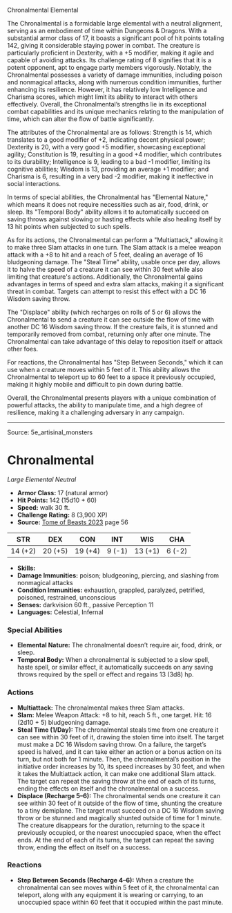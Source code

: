 <MonsterName/>Chronalmental</MonsterName>
<CreatureType/>Elemental</CreatureType>

<summary>The Chronalmental is a formidable large elemental with a neutral alignment, serving as an embodiment of time within Dungeons & Dragons. With a substantial armor class of 17, it boasts a significant pool of hit points totaling 142, giving it considerable staying power in combat. The creature is particularly proficient in Dexterity, with a +5 modifier, making it agile and capable of avoiding attacks. Its challenge rating of 8 signifies that it is a potent opponent, apt to engage party members vigorously. Notably, the Chronalmental possesses a variety of damage immunities, including poison and nonmagical attacks, along with numerous condition immunities, further enhancing its resilience. However, it has relatively low Intelligence and Charisma scores, which might limit its ability to interact with others effectively. Overall, the Chronalmental’s strengths lie in its exceptional combat capabilities and its unique mechanics relating to the manipulation of time, which can alter the flow of battle significantly.</summary>

<detail>

The attributes of the Chronalmental are as follows: Strength is 14, which translates to a good modifier of +2, indicating decent physical power; Dexterity is 20, with a very good +5 modifier, showcasing exceptional agility; Constitution is 19, resulting in a good +4 modifier, which contributes to its durability; Intelligence is 9, leading to a bad -1 modifier, limiting its cognitive abilities; Wisdom is 13, providing an average +1 modifier; and Charisma is 6, resulting in a very bad -2 modifier, making it ineffective in social interactions.

In terms of special abilities, the Chronalmental has "Elemental Nature," which means it does not require necessities such as air, food, drink, or sleep. Its "Temporal Body" ability allows it to automatically succeed on saving throws against slowing or hasting effects while also healing itself by 13 hit points when subjected to such spells. 

As for its actions, the Chronalmental can perform a "Multiattack," allowing it to make three Slam attacks in one turn. The Slam attack is a melee weapon attack with a +8 to hit and a reach of 5 feet, dealing an average of 16 bludgeoning damage. The "Steal Time" ability, usable once per day, allows it to halve the speed of a creature it can see within 30 feet while also limiting that creature's actions. Additionally, the Chronalmental gains advantages in terms of speed and extra slam attacks, making it a significant threat in combat. Targets can attempt to resist this effect with a DC 16 Wisdom saving throw. 

The "Displace" ability (which recharges on rolls of 5 or 6) allows the Chronalmental to send a creature it can see outside the flow of time with another DC 16 Wisdom saving throw. If the creature fails, it is stunned and temporarily removed from combat, returning only after one minute. The Chronalmental can take advantage of this delay to reposition itself or attack other foes. 

For reactions, the Chronalmental has "Step Between Seconds," which it can use when a creature moves within 5 feet of it. This ability allows the Chronalmental to teleport up to 60 feet to a space it previously occupied, making it highly mobile and difficult to pin down during battle. 

Overall, the Chronalmental presents players with a unique combination of powerful attacks, the ability to manipulate time, and a high degree of resilience, making it a challenging adversary in any campaign.</detail>



---

Source: 5e_artisinal_monsters

# Chronalmental

*Large* *Elemental* *Neutral*

- **Armor Class:** 17 (natural armor)
- **Hit Points:** 142 (15d10 + 60)
- **Speed:** walk 30 ft.
- **Challenge Rating:** 8 (3,900 XP)
- **Source:** [Tome of Beasts 2023](https://koboldpress.com/kpstore/product/tome-of-beasts-1-2023-edition/) page 56

| STR | DEX | CON | INT | WIS | CHA |
| --- | --- | --- | --- | --- | --- |
| 14 (+2) | 20 (+5) | 19 (+4) | 9 (-1) | 13 (+1) | 6 (-2) |

- **Skills:** 
- **Damage Immunities:** poison; bludgeoning, piercing, and slashing from nonmagical attacks
- **Condition Immunities:** exhaustion, grappled, paralyzed, petrified, poisoned, restrained, unconscious
- **Senses:** darkvision 60 ft., passive Perception 11
- **Languages:** Celestial, Infernal

### Special Abilities

- **Elemental Nature:** The chronalmental doesn’t require air, food, drink, or sleep.
- **Temporal Body:** When a chronalmental is subjected to a slow spell, haste spell, or similar effect, it automatically succeeds on any saving throws required by the spell or effect and regains 13 (3d8) hp.

### Actions

- **Multiattack:** The chronalmental makes three Slam attacks.
- **Slam:** Melee Weapon Attack: +8 to hit, reach 5 ft., one target. Hit: 16 (2d10 + 5) bludgeoning damage.
- **Steal Time (1/Day):** The chronalmental steals time from one creature it can see within 30 feet of it, drawing the stolen time into itself. The target must make a DC 16 Wisdom saving throw. On a failure, the target’s speed is halved, and it can take either an action or a bonus action on its turn, but not both for 1 minute. Then, the chronalmental’s position in the initiative order increases by 10, its speed increases by 30 feet, and when it takes the Multiattack action, it can make one additional Slam attack. The target can repeat the saving throw at the end of each of its turns, ending the effects on itself and the chronalmental on a success.
- **Displace (Recharge 5–6):** The chronalmental sends one creature it can see within 30 feet of it outside of the flow of time, shunting the creature to a tiny demiplane. The target must succeed on a DC 16 Wisdom saving throw or be stunned and magically shunted outside of time for 1 minute. The creature disappears for the duration, returning to the space it previously occupied, or the nearest unoccupied space, when the effect ends. At the end of each of its turns, the target can repeat the saving throw, ending the effect on itself on a success.

### Reactions

- **Step Between Seconds (Recharge 4–6):** When a creature the chronalmental can see moves within 5 feet of it, the chronalmental can teleport, along with any equipment it is wearing or carrying, to an unoccupied space within 60 feet that it occupied within the past minute.


